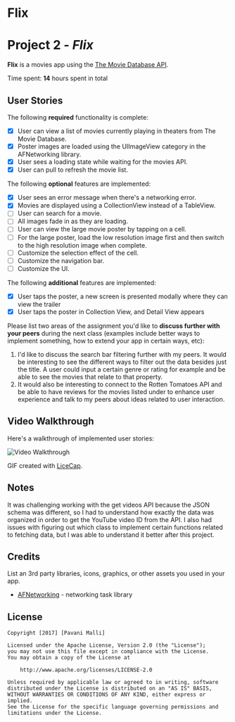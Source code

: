 # Flix

# Project 2 - *Flix*

**Flix** is a movies app using the [The Movie Database API](http://docs.themoviedb.apiary.io/#).

Time spent: **14** hours spent in total

## User Stories

The following **required** functionality is complete:

- [X] User can view a list of movies currently playing in theaters from The Movie Database.
- [X] Poster images are loaded using the UIImageView category in the AFNetworking library.
- [X] User sees a loading state while waiting for the movies API.
- [X] User can pull to refresh the movie list.

The following **optional** features are implemented:

- [X] User sees an error message when there's a networking error.
- [X] Movies are displayed using a CollectionView instead of a TableView.
- [ ] User can search for a movie.
- [ ] All images fade in as they are loading.
- [ ] User can view the large movie poster by tapping on a cell.
- [ ] For the large poster, load the low resolution image first and then switch to the high resolution image when complete.
- [ ] Customize the selection effect of the cell.
- [ ] Customize the navigation bar.
- [ ] Customize the UI.

The following **additional** features are implemented:

- [X] User taps the poster, a new screen is presented modally where they can view the trailer
- [X] User taps the poster in Collection View, and Detail View appears

Please list two areas of the assignment you'd like to **discuss further with your peers** during the next class (examples include better ways to implement something, how to extend your app in certain ways, etc):

1. I'd like to discuss the search bar filtering further with my peers. It would be interesting to see the different ways to filter out the data besides just the title. A user could input a certain genre or rating for example and be able to see the movies that relate to that property.
2. It would also be interesting to connect to the Rotten Tomatoes API and be able to have reviews for the movies listed under to enhance user experience and talk to my peers about ideas related to user interaction.

## Video Walkthrough

Here's a walkthrough of implemented user stories:

<img src='http://i.imgur.com/cbkrM8b.gif' title='Video Walkthrough' width='' alt='Video Walkthrough' />

GIF created with [LiceCap](http://www.cockos.com/licecap/).

## Notes

It was challenging working with the get videos API because the JSON schema was different, so I had to understand how exactly the data was organized in order to get the YouTube video ID from the API. I also had issues with figuring out which class to implement certain functions related to fetching data, but I was able to understand it better after this project. 

## Credits

List an 3rd party libraries, icons, graphics, or other assets you used in your app.

- [AFNetworking](https://github.com/AFNetworking/AFNetworking) - networking task library

## License

    Copyright [2017] [Pavani Malli]

    Licensed under the Apache License, Version 2.0 (the "License");
    you may not use this file except in compliance with the License.
    You may obtain a copy of the License at

        http://www.apache.org/licenses/LICENSE-2.0

    Unless required by applicable law or agreed to in writing, software
    distributed under the License is distributed on an "AS IS" BASIS,
    WITHOUT WARRANTIES OR CONDITIONS OF ANY KIND, either express or implied.
    See the License for the specific language governing permissions and
    limitations under the License.
